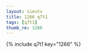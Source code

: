 ```yaml
--- 
layout: sieutv
title: 1266 q7t1
tags: [q7t1]
thumb_re: 1266
---
```

{% include q7t1 key="1266" %} 
